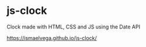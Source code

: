 # js-clock
Clock made with HTML, CSS and JS using the Date API

https://ismaelvega.github.io/js-clock/
